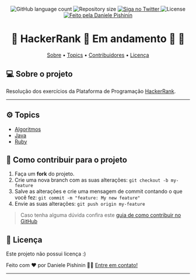 <p align="center">
  <img alt="GitHub language count" src="https://img.shields.io/github/languages/count/danipishinin/HackerRank#readme?color=%2304D361">

  <img alt="Repository size" src="https://img.shields.io/github/repo-size/danipishinin/HackerRank#readme">

  <a href="https://www.twitter.com/danipishinin/">
    <img alt="Siga no Twitter" src="https://img.shields.io/twitter/url?url=https%3A%2F%2Fgithub.com%2danipishinin%2blog-origamid#readme">
  </a>
    
   <img alt="License" src="https://img.shields.io/badge/license-no license-brightgreen">

  <a href="https://www.instagram.com/danipishinin/">
    <img alt="Feito pela Daniele Pishinin" src="https://img.shields.io/badge/feito%20por-Daniele Pishinin-%237519C1">
  </a>
</p>

<h1 align="center"> 
    🚧  HackerRank 🎯 Em andamento 🚀 🚧
</h1>

<p align="center">
 <a href="#-sobre-o-projeto">Sobre</a> •
 <a href="#-topics">Topics</a> •
 <a href="#-como-contribuir-para-o-projeto">Contribuidores</a> • 
 <a href="#user-content--licença">Licença</a>
</p>


## 💻 Sobre o projeto

Resolução dos exercícios da Plataforma de Programação [HackerRank](https://www.hackerrank.com/).

---

## ⚙️ Topics

- [Algoritmos](https://github.com/danipishinin/HackerRank/tree/main/algorithms)
- [Java](https://github.com/danipishinin/HackerRank/tree/main/java)
- [Ruby](https://github.com/danipishinin/HackerRank/tree/main/ruby)

## 💪 Como contribuir para o projeto

1. Faça um **fork** do projeto.
2. Crie uma nova branch com as suas alterações: `git checkout -b my-feature`
3. Salve as alterações e crie uma mensagem de commit contando o que você fez: `git commit -m "feature: My new feature"`
4. Envie as suas alterações: `git push origin my-feature`
> Caso tenha alguma dúvida confira este [guia de como contribuir no GitHub](https://book.git-scm.com/book/pt-br/v2/GitHub-Contribuindo-em-um-projeto)

## 📝 Licença

Este projeto não possui licença :)

Feito com ❤️ por Daniele Pishinin 👋🏽 [Entre em contato!](https://www.linkedin.com/in/danipishinin/)

---
